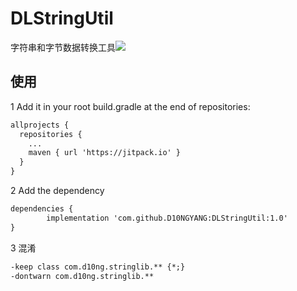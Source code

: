 # DLStringUtil
字符串和字节数据转换工具[![](https://jitpack.io/v/D10NGYANG/DLStringUtil.svg)](https://jitpack.io/#D10NGYANG/DLStringUtil)

## 使用
1 Add it in your root build.gradle at the end of repositories:
```xml
allprojects {
  repositories {
    ...
    maven { url 'https://jitpack.io' }
  }
}
```
2 Add the dependency
```xml
dependencies {
        implementation 'com.github.D10NGYANG:DLStringUtil:1.0'
}
```
3 混淆
```xml
-keep class com.d10ng.stringlib.** {*;}
-dontwarn com.d10ng.stringlib.**
```
